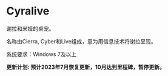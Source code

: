 # Cyralive
谢拉和米娅的桌宠。

名称由Cierra, Cyber和Live组成，意为用信息技术将谢拉呈现。

系统要求：Windows 7及以上

**更新计划: 预计2023年7月恢复更新，10月达到里程碑，暂停更新。**
